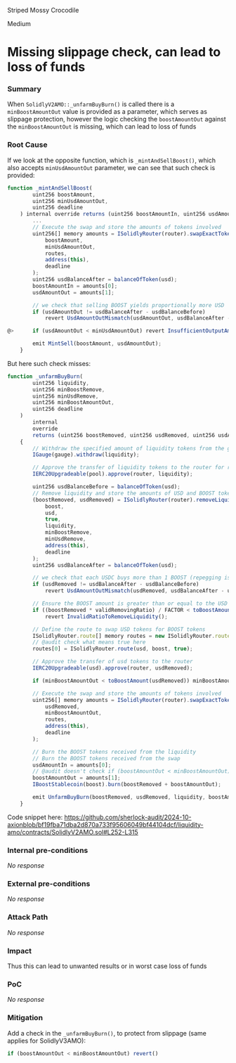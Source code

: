 Striped Mossy Crocodile

Medium

# Missing slippage check, can lead to loss of funds

### Summary

When `SolidlyV2AMO::_unfarmBuyBurn()` is called there is a `minBoostAmountOut` value is provided as a parameter, which serves as slippage protection, however the logic checking the `boostAmountOut` against the `minBoostAmountOut` is missing, which can lead to loss of funds

### Root Cause

If we look at the opposite function, which is `_mintAndSellBoost()`, which also accepts `minUsdAmountOut` parameter, we can see that such check is provided: 

```javascript
function _mintAndSellBoost(
        uint256 boostAmount,
        uint256 minUsdAmountOut,
        uint256 deadline
    ) internal override returns (uint256 boostAmountIn, uint256 usdAmountOut) {
        ...
        // Execute the swap and store the amounts of tokens involved
        uint256[] memory amounts = ISolidlyRouter(router).swapExactTokensForTokens(
            boostAmount,
            minUsdAmountOut,
            routes,
            address(this),
            deadline
        );
        uint256 usdBalanceAfter = balanceOfToken(usd);
        boostAmountIn = amounts[0];
        usdAmountOut = amounts[1];

        // we check that selling BOOST yields proportionally more USD
        if (usdAmountOut != usdBalanceAfter - usdBalanceBefore)
            revert UsdAmountOutMismatch(usdAmountOut, usdBalanceAfter - usdBalanceBefore);

@>      if (usdAmountOut < minUsdAmountOut) revert InsufficientOutputAmount(usdAmountOut, minUsdAmountOut);

        emit MintSell(boostAmount, usdAmountOut);
    }
```

But here such check misses:

```javascript
function _unfarmBuyBurn(
        uint256 liquidity,
        uint256 minBoostRemove,
        uint256 minUsdRemove,
        uint256 minBoostAmountOut,
        uint256 deadline
    )
        internal
        override
        returns (uint256 boostRemoved, uint256 usdRemoved, uint256 usdAmountIn, uint256 boostAmountOut)
    {
        // Withdraw the specified amount of liquidity tokens from the gauge
        IGauge(gauge).withdraw(liquidity);

        // Approve the transfer of liquidity tokens to the router for removal
        IERC20Upgradeable(pool).approve(router, liquidity);

        uint256 usdBalanceBefore = balanceOfToken(usd);
        // Remove liquidity and store the amounts of USD and BOOST tokens received
        (boostRemoved, usdRemoved) = ISolidlyRouter(router).removeLiquidity(
            boost,
            usd,
            true,
            liquidity,
            minBoostRemove,
            minUsdRemove,
            address(this),
            deadline
        );
        uint256 usdBalanceAfter = balanceOfToken(usd);

        // we check that each USDC buys more than 1 BOOST (repegging is not an expense for the protocol)
        if (usdRemoved != usdBalanceAfter - usdBalanceBefore)
            revert UsdAmountOutMismatch(usdRemoved, usdBalanceAfter - usdBalanceBefore);

        // Ensure the BOOST amount is greater than or equal to the USD amount
        if ((boostRemoved * validRemovingRatio) / FACTOR < toBoostAmount(usdRemoved))
            revert InvalidRatioToRemoveLiquidity();

        // Define the route to swap USD tokens for BOOST tokens
        ISolidlyRouter.route[] memory routes = new ISolidlyRouter.route[](1);
        // @audit check what means true here
        routes[0] = ISolidlyRouter.route(usd, boost, true);

        // Approve the transfer of usd tokens to the router
        IERC20Upgradeable(usd).approve(router, usdRemoved);

        if (minBoostAmountOut < toBoostAmount(usdRemoved)) minBoostAmountOut = toBoostAmount(usdRemoved);

        // Execute the swap and store the amounts of tokens involved
        uint256[] memory amounts = ISolidlyRouter(router).swapExactTokensForTokens(
            usdRemoved,
            minBoostAmountOut,
            routes,
            address(this),
            deadline
        );

        // Burn the BOOST tokens received from the liquidity
        // Burn the BOOST tokens received from the swap
        usdAmountIn = amounts[0];
        // @audit doesn't check if (boostAmountOut < minBoostAmountOut) revert()
        boostAmountOut = amounts[1];
        IBoostStablecoin(boost).burn(boostRemoved + boostAmountOut);

        emit UnfarmBuyBurn(boostRemoved, usdRemoved, liquidity, boostAmountOut);
    }
```

Code snippet here: https://github.com/sherlock-audit/2024-10-axionblob/bf19fba71dba2d870a733f95606049bf44104dcf/liquidity-amo/contracts/SolidlyV2AMO.sol#L252-L315

### Internal pre-conditions

_No response_

### External pre-conditions

_No response_

### Attack Path

_No response_

### Impact

Thus this can lead to unwanted results or in worst case loss of funds

### PoC

_No response_

### Mitigation

Add a check in the `_unfarmBuyBurn()`, to protect from slippage (same applies for SolidlyV3AMO): 

```javascript
if (boostAmountOut < minBoostAmountOut) revert()
```
